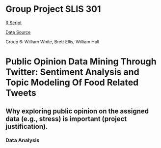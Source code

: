 # Group Project SLIS 301
[R Script](/SLIS301projectGroup6.R)

[Data Source](/Tweets-food.txt)

Group 6:
William White,
Brett Ellis,
William Hall


# Public Opinion Data Mining Through Twitter: Sentiment Analysis and Topic Modeling Of Food Related Tweets


## Why exploring public opinion on the assigned data (e.g., stress) is important (project justification).



### Data Analysis
